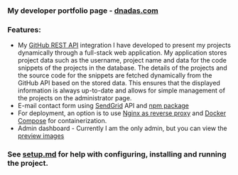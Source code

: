 ### My developer portfolio page - [dnadas.com](https://dnadas.com)

### Features:

- My [GitHub REST API](https://docs.github.com/en/rest?apiVersion=2022-11-28) integration I have developed to present my projects dynamically through a full-stack web application. My application stores project data such as the username, project name and data for the code snippets of the projects in the database. The details of the projects and the source code for the snippets are fetched dynamically from the GitHub API based on the stored data. This ensures that the displayed information is always up-to-date and allows for simple management of the projects on the administrator page.
- E-mail contact form using [SendGrid](https://sendgrid.com/) API and [npm package](https://www.npmjs.com/package/@sendgrid/mail)
- For deployment, an option is to use [Nginx as reverse proxy](https://docs.nginx.com/nginx/admin-guide/web-server/reverse-proxy/) and [Docker Compose](https://docs.docker.com/compose/) for containerization.
- Admin dashboard - Currently I am the only admin, but you can view the [preview images](https://github.com/DNadas98/project_showroom/tree/main/img)

### See [setup.md](https://github.com/DNadas98/project_showroom/blob/main/setup.md) for help with configuring, installing and running the project.
